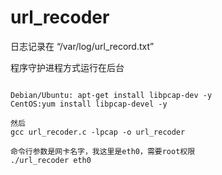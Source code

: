 url_recoder
===========


日志记录在 “/var/log/url_record.txt”

程序守护进程方式运行在后台

<pre><code>
Debian/Ubuntu: apt-get install libpcap-dev -y
CentOS:yum install libpcap-devel -y

然后
gcc url_recoder.c -lpcap -o url_recoder 

命令行参数是网卡名字，我这里是eth0，需要root权限
./url_recoder eth0

</code></pre>
